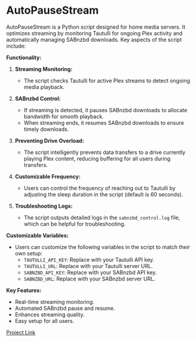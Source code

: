 # AutoPauseStream

AutoPauseStream is a Python script designed for home media servers. It optimizes streaming by monitoring Tautulli for ongoing Plex activity and automatically managing SABnzbd downloads. Key aspects of the script include:

**Functionality:**

1. **Streaming Monitoring:**
   - The script checks Tautulli for active Plex streams to detect ongoing media playback.

2. **SABnzbd Control:**
   - If streaming is detected, it pauses SABnzbd downloads to allocate bandwidth for smooth playback.
   - When streaming ends, it resumes SABnzbd downloads to ensure timely downloads.

3. **Preventing Drive Overload:**
   - The script intelligently prevents data transfers to a drive currently playing Plex content, reducing buffering for all users during transfers.

4. **Customizable Frequency:**
   - Users can control the frequency of reaching out to Tautulli by adjusting the sleep duration in the script (default is 60 seconds).

5. **Troubleshooting Logs:**
   - The script outputs detailed logs in the `sabnzbd_control.log` file, which can be helpful for troubleshooting.

**Customizable Variables:**

- Users can customize the following variables in the script to match their own setup:
   - `TAUTULLI_API_KEY`: Replace with your Tautulli API key.
   - `TAUTULLI_URL`: Replace with your Tautulli server URL.
   - `SABNZBD_API_KEY`: Replace with your SABnzbd API key.
   - `SABNZBD_URL`: Replace with your SABnzbd server URL.

**Key Features:**
- Real-time streaming monitoring.
- Automated SABnzbd pause and resume.
- Enhances streaming quality.
- Easy setup for all users.


[Project Link](https://github.com/coasttech/sabnzbd-tautulli-control)

